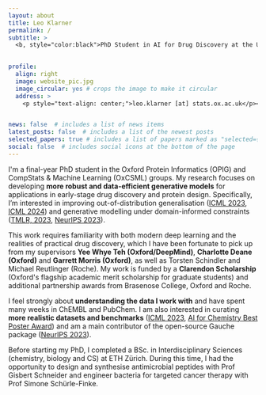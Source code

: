 ```yaml
---
layout: about
title: Leo Klarner
permalink: /
subtitle: >
  <b, style="color:black">PhD Student in AI for Drug Discovery at the University of Oxford</b> 
  

profile:
  align: right
  image: website_pic.jpg
  image_circular: yes # crops the image to make it circular
  address: >
    <p style="text-align: center;">leo.klarner [at] stats.ox.ac.uk</p><br>


news: false  # includes a list of news items
latest_posts: false  # includes a list of the newest posts
selected_papers: true # includes a list of papers marked as "selected={true}"
social: false  # includes social icons at the bottom of the page
---
```



I'm a final-year PhD student in the Oxford Protein Informatics (OPIG) and CompStats & Machine Learning (OxCSML) groups. My research focuses on developing **more robust and data-efficient generative models** for applications in early-stage drug discovery and protein design. Specifically, I’m interested in improving out-of-distribution generalisation ([ICML 2023](https://proceedings.mlr.press/v202/klarner23a/klarner23a.pdf), [ICML 2024](https://arxiv.org/abs/2407.11942)) and generative modelling under domain-informed constraints ([TMLR, 2023](https://arxiv.org/abs/2304.05364), [NeurIPS 2023](https://arxiv.org/pdf/2307.05439.pdf)).

This work requires familiarity with both modern deep learning and the realities of practical drug discovery, which I have been fortunate to pick up from my supervisors **Yee Whye Teh (Oxford/DeepMind)**, **Charlotte Deane (Oxford)** and **Garrett Morris (Oxford)**, as well as Torsten Schindler and Michael Reutlinger (Roche). My work is funded by a **Clarendon Scholarship** (Oxford's flagship academic merit scholarship for graduate students) and additional partnership awards from Brasenose College, Oxford and Roche.

I feel strongly about **understanding the data I work with** and have spent many weeks in ChEMBL and PubChem. I am also interested in curating **more realistic datasets and benchmarks** ([ICML 2023](https://proceedings.mlr.press/v202/klarner23a/klarner23a.pdf), [AI for Chemistry Best Poster Award](https://openreview.net/forum?id=Gc5oq8sr6A3&)) and am a main contributor of the open-source Gauche package ([NeurIPS 2023](https://arxiv.org/abs/2212.04450)).

Before starting my PhD, I completed a BSc. in Interdisciplinary Sciences (chemistry, biology and CS) at ETH Zürich. During this time, I had the opportunity to design and synthesise antimicrobial peptides with Prof Gisbert Schneider and engineer bacteria for targeted cancer therapy with Prof Simone Schürle-Finke.
